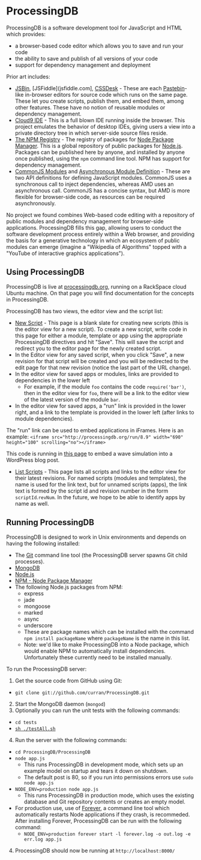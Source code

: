# ProcessingDB
ProcessingDB is a software development tool for JavaScript and HTML which provides:

 - a browser-based code editor which allows you to save and run your code
 - the ability to save and publish of all versions of your code
 - support for dependency management and deployment

Prior art includes:
 - [JSBin](jsbin.com), [JSFiddle](jsfiddle.com], [CSSDesk](cssdesk.com) - These are each [Pastebin](pastebin.com)-like in-browser editors for source code which runs on the same page. These let you create scripts, publish them, and embed them, among other features. These have no notion of reusable modules or dependency management.
 - [Cloud9 IDE](cloud9ide.com) - This is a full blown IDE running inside the browser. This project emulates the behavior of desktop IDEs, giving users a view into a private directory tree in which server-side source files reside.
 - [The NPM Registry](http://search.npmjs.org/) - The registry of packages for [Node Package Manager](http://npmjs.org/). This is a global repository of public packages for [Node.js](http://nodejs.org/). Packages can be published here by anyone, and installed by anyone once published, using the `npm` command line tool. NPM has support for dependency management.
 - [CommonJS Modules](http://wiki.commonjs.org/wiki/Modules/1.1.1) and [Asynchronous Module Definition](https://github.com/amdjs/amdjs-api/wiki/AMD) - These are two API definitions for defining JavaScript modules. CommonJS uses a synchronous call to inject dependencies, whereas AMD uses an asynchronous call. CommonJS has a concise syntax, but AMD is more flexible for browser-side code, as resources can be required asynchronously.

No project we found combines Web-based code editing with a repository of public modules and dependency management for browser-side applications. ProcessingDB fills this gap, allowing users to conduct the software development process entirely within a Web browser, and providing the basis for a generative technology in which an ecosystem of public modules can emerge (imagine a "Wikipedia of Algorithms" topped with a "YouTube of interactive graphics applications").

## Using ProcessingDB
ProcessingDB is live at [processingdb.org](http://www.processingdb.org/docs), running on a RackSpace cloud Ubuntu machine. On that page you will find documentation for the concepts in ProcessingDB.

ProcessingDB has two views, the editor view and the script list:
 - [New Script](http://processingdb.org/edit) - This page is a blank slate for creating new scripts (this is the editor view for a new script). To create a new script, write code in this page for either a module, template or app using the appropriate ProcessingDB directives and hit "Save". This will save the script and redirect you to the editor page for the newly created script.
 - In the Editor view for any saved script, when you click "Save", a new revision for that script will be created and you will be redirected to the edit page for that new revision (notice the last part of the URL change).
 - In the editor view for saved apps or modules, links are provided to dependencies in the lower left
   - For example, if the module `foo` contains the code `require('bar')`, then in the editor view for `foo`, there will be a link to the editor view of the latest version of the module `bar`.
 - In the editor view for saved apps, a "run" link is provided in the lower right, and a link to the template is provided in the lower left (after links to module dependencies).

The "run" link can be used to embed applications in iFrames. Here is an example:
`<iframe src="http://processingdb.org/run/8.9" width="690" height="100" scrolling="no"></iframe>` 

This code is running in [this page](http://curransoft.com/interactivegraphics/) to embed a wave simulation into a WordPress blog post.
 - [List Scripts](http://processingdb.org/scripts) - This page lists all scripts and links to the editor view for their latest revisions. For named scripts (modules and templates), the name is used for the link text, but for unnamed scripts (apps), the link text is formed by the script id and revision number in the form `scriptId`.`revNum`. In the future, we hope to be able to identify apps by name as well.

## Running ProcessingDB
ProcessingDB is designed to work in Unix environments and depends on having the following installed:
 - The [Git](http://git-scm.com/download) command line tool (the ProcessingDB server spawns Git child processes).
 - [MongoDB](http://www.mongodb.org/display/DOCS/Quickstart)
 - [Node.js](https://github.com/joyent/node/wiki/Installation)
 - [NPM - Node Package Manager](http://npmjs.org/)
 - The following Node.js packages from NPM:
   - express
   - jade
   - mongoose
   - marked
   - async
   - underscore
   - These are package names which can be installed with the command `npm install packageName` where `packageName` is the name in this list.
   - Note: we'd like to make ProcessingDB into a Node package, which would enable NPM to automatically install dependencies. Unfortunately these currently need to be installed manually.

To run the ProcessingDB server:
 1. Get the source code from GitHub using Git:
   - `git clone git://github.com/curran/ProcessingDB.git`
 2. Start the MongoDB daemon (`mongod`)
 3. Optionally you can run the unit tests with the following commands:
   - `cd tests`
   - [`sh ./testAll.sh`](https://github.com/curran/ProcessingDB/blob/master/ProcessingDB/tests/testAll.sh)
 4. Run the server with the following commands:
   - `cd ProcessingDB/ProcessingDB`
   - `node app.js`
     - This runs ProcessingDB in development mode, which sets up an example model on startup and tears it down on shutdown.
     - The default post is 80, so if you run into permissions errors use `sudo node app.js`
   - `NODE_ENV=production node app.js`
     - This runs ProcessingDB in production mode, which uses the existing database and Git repository contents or creates an empty model.
   - For production use, use of [Forever](https://github.com/nodejitsu/forever/), a command line tool which automatically restarts Node applications if they crash, is recommeded. After installing Forever, ProcessingDB can be run with the following command:
     - `NODE_ENV=production forever start -l forever.log -o out.log -e err.log app.js`
 4. ProcessingDB should now be running at `http://localhost:8000/`
